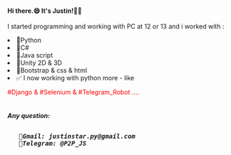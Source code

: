 <h4> Hi there.😄  It's Justin!🖐🏻</h4>
<p> I started programming and working with PC at 12 or 13 and i worked with : </p>
 <table>
   <li>🍗Python</li>
   <li>🍳C#</li>
   <li>🍖Java script</li>
   <li>🥩Unity 2D & 3D</li> 
   <li>🍟Bootstrap & css & html</li>
   <li>✅ I now working with python more - like <p style="color:red;">#Django & #Selenium & #Telegram_Robot .... </p>
 </table>
 
 <h5>Any question: 
   <pre> 
   📧Gmail: justinstar.py@gmail.com 
   💬Telegram: @P2P_JS
   </pre> 
</h5>
